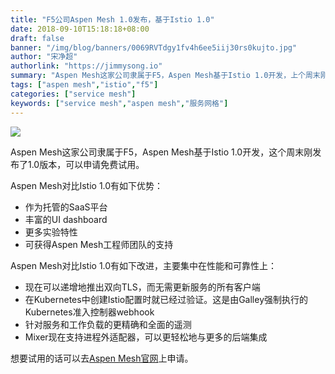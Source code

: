 ```yaml
---
title: "F5公司Aspen Mesh 1.0发布，基于Istio 1.0"
date: 2018-09-10T15:18:18+08:00
draft: false
banner: "/img/blog/banners/0069RVTdgy1fv4h6ee5iij30rs0kujto.jpg"
author: "宋净超"
authorlink: "https://jimmysong.io"
summary: "Aspen Mesh这家公司隶属于F5，Aspen Mesh基于Istio 1.0开发，上个周末刚发布了1.0版本，可以申请免费试用。"
tags: ["aspen mesh","istio","f5"]
categories: ["service mesh"]
keywords: ["service mesh","aspen mesh","服务网格"]
---
```


![](https://raw.githubusercontent.com/servicemesher/website/master/content/blog/aspen-mesh-released/0069RVTdgy1fv4a5pt7z6j30ki0fuab3.jpg)

Aspen Mesh这家公司隶属于F5，Aspen Mesh基于Istio 1.0开发，这个周末刚发布了1.0版本，可以申请免费试用。

Aspen Mesh对比Istio 1.0有如下优势：

- 作为托管的SaaS平台
- 丰富的UI dashboard
- 更多实验特性
- 可获得Aspen Mesh工程师团队的支持

Aspen Mesh对比Istio 1.0有如下改进，主要集中在性能和可靠性上：

- 现在可以递增地推出双向TLS，而无需更新服务的所有客户端
- 在Kubernetes中创建Istio配置时就已经过验证。这是由Galley强制执行的Kubernetes准入控制器webhook
- 针对服务和工作负载的更精确和全面的遥测
- Mixer现在支持进程外适配器，可以更轻松地与更多的后端集成

想要试用的话可以去[Aspen Mesh官网](https://aspenmesh.io)上申请。
